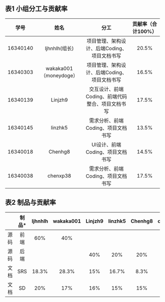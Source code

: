 ## 表1 小组分工与贡献率
|   学号   |          姓名          |                       分工                       | 贡献率（合计100%） |
| :------: | :--------------------: | :----------------------------------------------: | :----------------: |
| 16340140 |     ljhnhlh(组长)      |   项目管理、架构设计、后端Coding、项目文档书写   |       20.5%        |
| 16340303 | wakaka001（moneydoge） |   项目管理、架构设计、后端Coding、项目文档书写   |       16.5%        |
| 16340139 |        Linjzh9         | 交互设计、前端Coding、前端代码整合、项目文档书写 |       17.5%        |
| 16340145 |        linzhk5         |        需求分析、前端Coding、项目文档书写        |       13.5%        |
| 16340018 |        Chenhg8         |         UI设计、前端Coding、项目文档书写         |       14.5%        |
| 16340038 |        chenxp38        |        需求分析、前端Coding、项目文档书写        |       17.5%        |

## 表2 制品与贡献率
|      | 制品* | ljhnhlh | wakaka001 | Linjzh9 | linzhk5 | Chenhg8 | chenxp38 |
| :--: | :---: | :-----: | :-------: | :-----: | :-----: | :-----: | :------: |
| 源码 | 前端  |   60%   |    40%    |         |         |         |          |
| 源码 | 后端  |         |           |   40%   |   20%   |   20%   |   20%    |
| 文档 |  SRS  |  18.3%  |   28.3%   |   15%   |  16.7%  |  8.3%   |  13.3%   |
| 文档 |  SD   |   20%   |    17%    |   16%   |   15%   |   15%   |   17%    |